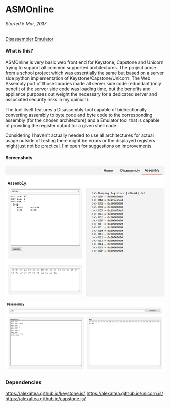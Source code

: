 # ASMOnline
###### Started 5 Mar, 2017

[Disassembler](https://pusty.github.io/ASMOnline/disasm.html)
[Emulator](https://pusty.github.io/ASMOnline/asm.html)

#### What is this?

ASMOnline is very basic web front end for Keystone, Capstone and Unicorn trying to support all common supported architectures. The project arose from a school project which was essentially the same but based on a server side python implementation of Keystone/Capstone/Unicorn. The Web Assembly port of those libraries made all server side code redundant (only benefit of the server side code was loading time, but the benefits and appliance purposes out weight the necessary for a dedicated server and associated security risks in my opinion).


The tool itself features a Disassembly tool capable of bidirectionally converting assembly to byte code and byte code to the corresponding assembly (for the chosen architecture) and a Emulator tool that is capable of providing the register output for a given shell code.

Considering I haven't actually needed to use all architectures for actual usage outside of testing there might be errors or the displayed registers might just not be practical. I'm open for suggestions on improvements.

#### Screenshots

![Screenshot1](/readme/picture_1.PNG)

![Screenshot2](/readme/picture_2.PNG)

### Dependencies

https://alexaltea.github.io/keystone.js/
https://alexaltea.github.io/unicorn.js/
https://alexaltea.github.io/capstone.js/